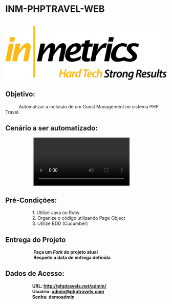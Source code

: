 # INM-PHPTRAVEL-WEB  

&emsp;&emsp;&emsp;&emsp;&emsp;&emsp; ![Alt Text](https://github.com/desafioinmetrics/inm-phptravel-web/raw/master/Inmetrics_Hard_Tech_Strong_Results.png)

## Objetivo: 

 &emsp;&emsp;&emsp;Automatizar a inclusão de um Guest Management no sistema PHP Travel.
 
## Cenário a ser automatizado:

&emsp;&emsp;&emsp;&emsp;&emsp;&emsp; ![Alt Text](https://github.com/desafioinmetrics/inm-phptravel-web/raw/master/CENARIO_DESAFIO.mp4)
 
## Pré-Condições: 

&emsp;&emsp;&emsp;&emsp;&emsp;&emsp;1. Utilize Java ou Ruby <br>
&emsp;&emsp;&emsp;&emsp;&emsp;&emsp;2. Organize o código utilizando Page Object <br>
&emsp;&emsp;&emsp;&emsp;&emsp;&emsp;3. Utilize BDD (Cucumber) <br>

## Entrega do Projeto

&emsp;&emsp;&emsp;&emsp;&emsp;&emsp; **Faça um *Fork* do projeto atual** <br>
&emsp;&emsp;&emsp;&emsp;&emsp;&emsp; **Respeite a data de entrega definida** <br>

## Dados de Acesso:

<b> &emsp;&emsp;&emsp;&emsp;&emsp;&emsp;URL: http://phptravels.net/admin/</br>
<b> &emsp;&emsp;&emsp;&emsp;&emsp;&emsp;Usuário: admin@phptravels.com</br>
<b> &emsp;&emsp;&emsp;&emsp;&emsp;&emsp;Senha: demoadmin</br>
